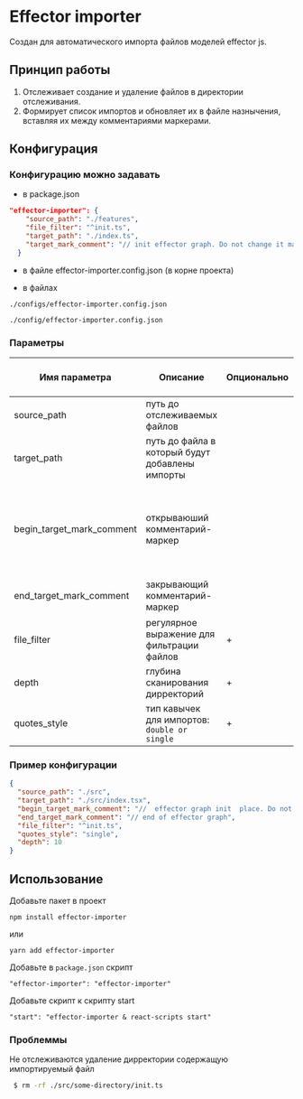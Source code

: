 # Effector importer

Создан для автоматического импорта файлов моделей effector js.

## Принцип работы

1. Отслеживает создание и удаление файлов в директории отслеживания.
2. Формирует список импортов и обновляет их в файле назнычения, вставляя их между комментариями маркерами.

## Конфигурация

### Конфигурацию можно задавать

- в package.json

```json
"effector-importer": {
    "source_path": "./features",
    "file_filter": "^init.ts",
    "target_path": "./index.ts",
    "target_mark_comment": "// init effector graph. Do not change it manual!!!"
  }
```

- в файле effector-importer.config.json (в корне проекта)

- в файлах

`./configs/effector-importer.config.json`

`./config/effector-importer.config.json`

### Параметры

| Имя параметра             | Описание                                        | Опционально | Значение по умолчанию | Пример |
| ------------------------- | ----------------------------------------------- | ----------- | --------------------- | ----------------------------------------------------------- |
| source_path               | путь до отслеживаемых файлов                    |             |                       | `./src`                                                       |
| target_path               | путь до файла в который будут добавлены импорты |             |                       |                                                             |
| begin_target_mark_comment | открываюший комментарий-маркер                  |             |                       | `// effector graph init place. Do not change it manual !!!` |
| end_target_mark_comment   | закрывающий комментарий-маркер                  |             |                       | `// end of effector graph`                                  |
| file_filter               | регулярное выражение для фильтрации файлов      | +           | `^init.ts`            |                                                            |
| depth                     | глубина сканирования дирректорий                | +           | 30                    |                                                            |
| quotes_style              | тип кавычек для импортов: `double or single`    | +           | `double`              |    |

### Пример конфигурации

```json
{
  "source_path": "./src",
  "target_path": "./src/index.tsx",
  "begin_target_mark_comment": "//  effector graph init  place. Do not change it manual !!!",
  "end_target_mark_comment": "// end of effector graph",
  "file_filter": "^init.ts",
  "quotes_style": "single",
  "depth": 10
}
```

## Использование

Добавьте пакет в проект

`npm install effector-importer`

или

`yarn add effector-importer`

Добавьте в `package.json` скрипт

`"effector-importer": "effector-importer"`

Добавьте скрипт к скрипту start

`"start": "effector-importer & react-scripts start"`

### Проблеммы

Не отслеживаются удаление дирректории содержащую импортируемый файл

```bash
 $ rm -rf ./src/some-directory/init.ts

```
